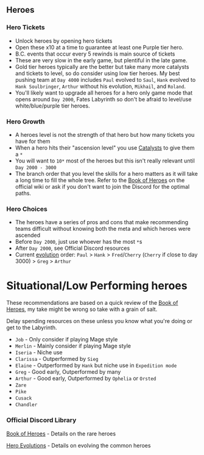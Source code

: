 ## Heroes

### Hero Tickets

- Unlock heroes by opening hero tickets
- Open these x10 at a time to guarantee at least one Purple tier hero.
- B.C. events that occur every 5 rewinds is main source of tickets
- These are very slow in the early game, but plentiful in the late game.
- Gold tier heroes typically are the better but take many more catalysts and tickets to level, so do consider using low tier heroes. My best pushing team at `Day 4000` includes `Paul` evolved to `Saul`, `Hank` evolved to `Hank Soulbringer`, `Arthur` without his evolution, `Mikhail`, and `Roland`.
- You'll likely want to upgrade all heroes for a hero only game mode that opens around `Day 2000`, Fates Labyrinth so don't be afraid to level/use white/blue/purple tier heroes.

### Hero Growth

- A heroes level is not the strength of that hero but how many tickets you have for them
- When a hero hits their "ascension level" you use [Catalysts](currencies.md#catalysts) to give them a `*`
- You will want to `10*` most of the heroes but this isn't really relevant until `Day 2000 - 3000`
- The branch order that you level the skills for a hero matters as it will take a long time to fill the whole tree. Refer to the [Book of Heroes](heroes.md#official-discord-library) on the official wiki or ask if you don't want to join the Discord for the optimal paths.

### Hero Choices

- The heroes have a series of pros and cons that make recommending teams difficult without knowing both the meta and which heroes were ascended
- Before `Day 2000`, just use whoever has the most `*`s
- After `Day 2000`, see Official Discord resources
- Current [evolution](currencies.md#amity-hearts) order: `Paul` > `Hank` > `Fred`/`Cherry` (`Cherry` if close to day 3000) > `Greg` > `Arthur`

# Situational/Low Performing heroes

These recommendations are based on a quick review of the [Book of Heroes](https://discord.com/channels/570929677732937738/1069087238949982338), my take might be wrong so take with a grain of salt.

Delay spending resources on these unless you know what you're doing or get to the Labyrinth.

- `Job` - Only consider if playing Mage style
- `Merlin` - Mainly consider if playing Mage style
- `Iseria` - Niche use
- `Clarissa` - Outperformed by `Sieg`
- `Elaine` - Outperformed by `Hank` but niche use in `Expedition mode`
- `Greg` - Good early, Outperformed by many
- `Arthur` - Good early, Outperformed by `Ophelia` or `Orsted`
- `Zare`
- `Pike`
- `Cusack`
- `Chandler`

### Official Discord Library

[Book of Heroes](https://discord.com/channels/570929677732937738/1069087238949982338) - Details on the rare heroes

[Hero Evolutions](https://discord.com/channels/570929677732937738/1199525969942302740) - Details on evolving the common heroes
